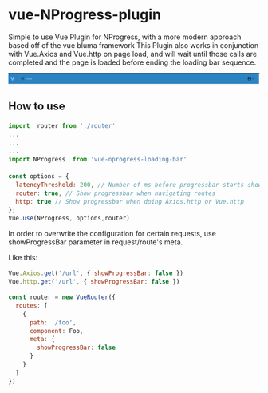 # vue-NProgress-plugin
Simple to use Vue Plugin for NProgress, with a more modern approach based off of the vue bluma framework
This Plugin also works in conjunction with Vue.Axios and Vue.http on page load, and will wait until those calls are 
completed and the page is loaded before ending the loading bar sequence.

![](example.gif)


## How to use

```js
import  router from './router'
...
...
...
import NProgress  from 'vue-nprogress-loading-bar'

const options = {
  latencyThreshold: 200, // Number of ms before progressbar starts showing
  router: true, // Show progressbar when navigating routes
  http: true // Show progressbar when doing Axios.http or Vue.http
};
Vue.use(NProgress, options,router)
```

In order to overwrite the configuration for certain requests, use showProgressBar parameter in request/route's meta.

Like this:

```js
Vue.Axios.get('/url', { showProgressBar: false })
Vue.http.get('/url', { showProgressBar: false })
```
```js
const router = new VueRouter({
  routes: [
    {
      path: '/foo',
      component: Foo,
      meta: {
        showProgressBar: false
      }
    }
  ]
})
```
